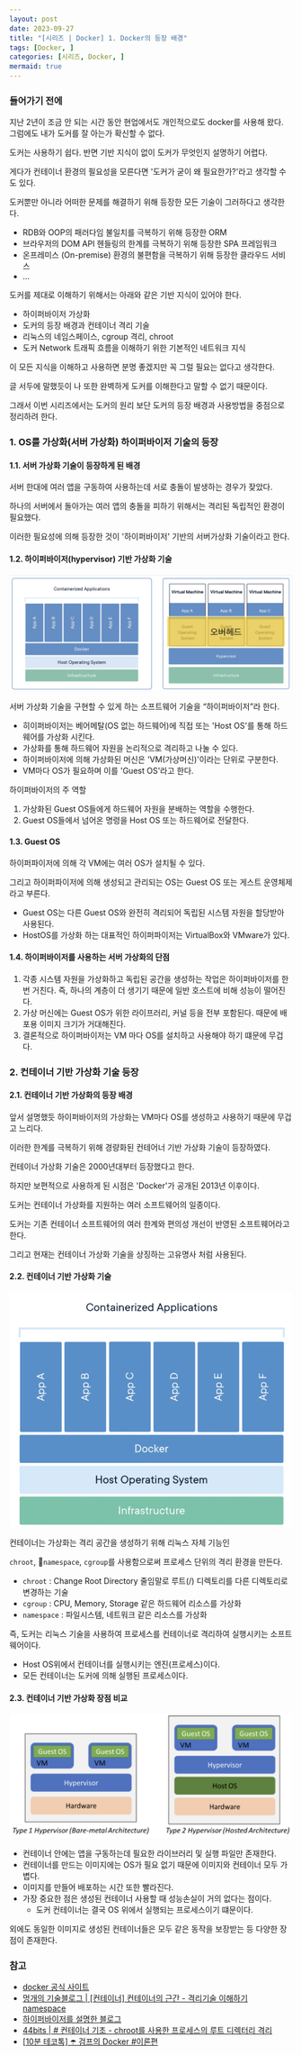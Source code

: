 ```yaml
---
layout: post
date: 2023-09-27
title: "[시리즈 | Docker] 1. Docker의 등장 배경"
tags: [Docker, ]
categories: [시리즈, Docker, ]
mermaid: true
---
```




### 들어가기 전에


지난 2년이 조금 안 되는 시간 동안 현업에서도 개인적으로도 docker를 사용해 왔다.
그럼에도 내가 도커를 잘 아는가 확신할 수 없다.


도커는 사용하기 쉽다. 반면 기반 지식이 없이 도커가 무엇인지 설명하기 어렵다.


게다가 컨테이너 환경의 필요성을 모른다면 '도커가 굳이 왜 필요한가?'라고 생각할 수도 있다.


도커뿐만 아니라 어떠한 문제를 해결하기 위해 등장한 모든 기술이 그러하다고 생각한다.

- RDB와 OOP의 패러다임 불일치를 극복하기 위해 등장한 ORM
- 브라우저의 DOM API 헨들링의 한계를 극복하기 위해 등장한 SPA 프레임워크
- 온프레미스 (On-premise) 환경의 불편함을 극복하기 위해 등장한 클라우드 서비스
- ...

도커를 제대로 이해하기 위해서는 아래와 같은 기반 지식이 있어야 한다.

- 하이퍼바이저 가상화
- 도커의 등장 배경과 컨테이너 격리 기술
- 리눅스의 네임스페이스, cgroup 격리, chroot
- 도커 Network 트래픽 흐름을 이해하기 위한 기본적인 네트워크 지식

이 모든 지식을 이해하고 사용하면 분명 좋겠지만 꼭 그럴 필요는 없다고 생각한다.


글 서두에 말했듯이 나 또한 완벽하게 도커를 이해한다고 말할 수 없기 때문이다.


그래서 이번 시리즈에서는 도커의 원리 보단 도커의 등장 배경과 사용방법을 중점으로 정리하려 한다.



### 1. OS를 가상화(서버 가상화) 하이퍼바이저 기술의 등장



#### 1.1. 서버 가상화 기술이 등장하게 된 배경


서버 한대에 여러 앱을 구동하여 사용하는데 서로 충돌이 발생하는 경우가 잦았다.


하나의 서버에서 돌아가는 여러 앱의 충돌을 피하기 위해서는 격리된 독립적인 환경이 필요했다.


이러한 필요성에 의해 등장한 것이 '하이퍼바이저' 기반의 서버가상화 기술이라고 한다.



#### 1.2. 하이퍼바이저(hypervisor) 기반 가상화 기술


![0](/assets/img/2023-09-27-시리즈--Docker-1.-Docker의-등장-배경.md/0.png)


서버 가상화 기술을 구현할 수 있게 하는 소프트웨어 기술을 “하이퍼바이저”라 한다.

- 히이퍼바이저는 베어메탈(OS 없는 하드웨어)에 직접 또는 'Host OS'를 통해 하드웨어를 가상화 시킨다.
- 가상화를 통해 하드웨어 자원을 논리적으로 격리하고 나눌 수 있다.
- 하이퍼바이저에 의해 가상화된 머신은 'VM(가상머신)'이라는 단위로 구분한다.
- VM마다 OS가 필요하며 이를 'Guest OS'라고 한다.

하이퍼바이저의 주 역할

1. 가상화된 Guest OS들에게 하드웨어 자원을 분배하는 역할을 수행한다.
2. Guest OS들에서 넘어온 명령을 Host OS 또는 하드웨어로 전달한다.


#### 1.3. Guest OS


하이퍼파이저에 의해 각 VM에는 여러 OS가 설치될 수 있다.


그리고 하이퍼파이저에 의해 생성되고 관리되는 OS는 Guest OS 또는 게스트 운영체제라고 부른다.

- Guest OS는 다른 Guest OS와 완전히 격리되어 독립된 시스템 자원을 할당받아 사용된다.
- HostOS를 가상화 하는 대표적인 하이퍼파이저는 VirtualBox와 VMware가 있다.


#### 1.4. 하이퍼바이저를 사용하는 서버 가상화의 단점

1. 각종 시스템 자원을 가상화하고 독립된 공간을 생성하는 작업은 하이퍼바이저를 한번 거친다.
즉, 하나의 계층이 더 생기기 때문에 일반 호스트에 비해 성능이 떨어진다.
2. 가상 머신에는 Guest OS가 위한 라이프러리, 커널 등을 전부 포함된다.
때문에 배포용 이미지 크기가 거대해진다.
3. 결론적으로 하이퍼바이저는 VM 마다 OS를 설치하고 사용해야 하기 떄문에 무겁다.


### 2. 컨테이너 기반 가상화 기술 등장



#### 2.1. 컨테이너 기반 가상화의 등장 배경


앞서 설명했듯 하이퍼바이저의 가상화는 VM마다 OS를 생성하고 사용하기 때문에 무겁고 느리다.


이러한 한계를 극복하기 위해 경량화된 컨테어너 기반 가상화 기술이 등장하였다.


컨테이너 가상화 기술은 2000년대부터 등장했다고 한다.


하지만 보편적으로 사용하게 된 시점은 'Docker'가 공개된 2013년 이후이다.


도커는 컨테이너 가상화를 지원하는 여러 소프트웨어의 일종이다.


도커는 기존 컨테이너 소프트웨어의 여러 한계와 편의성 개선이 반영된 소프트웨어라고 한다.


그리고 현재는 컨테이너 가상화 기술을 상징하는 고유명사 처럼 사용된다.



#### 2.2. 컨테이너 기반 가상화 기술


![1](/assets/img/2023-09-27-시리즈--Docker-1.-Docker의-등장-배경.md/1.png)


컨테이너는 가상화는 격리 공간을 생성하기 위해 리눅스 자체 기능인


`chroot`, `namespace`, `cgroup`를 사용함으로써 프로세스 단위의 격리 환경을 만든다.

- `chroot` : Change Root Directory 줄임말로 루트(/) 디렉토리를 다른 디렉토리로 변경하는 기술
- `cgroup` : CPU, Memory, Storage 같은 하드웨어 리소스를 가상화
- `namespace` : 파일시스템, 네트워크 같은 리소스를 가상화

즉, 도커는 리눅스 기술을 사용하여 프로세스를 컨테이너로 격리하여 실행시키는 소프트웨어이다.

- Host OS위에서 컨테이너를 실행시키는 엔진(프로세스)이다.
- 모든 컨테이너는 도커에 의해 실행된 프로세스이다.


#### 2.3. 컨테이너 기반 가상화 장점 비교


![2](/assets/img/2023-09-27-시리즈--Docker-1.-Docker의-등장-배경.md/2.png)

- 컨테이너 안에는 앱을 구동하는데 필요한 라이브러리 및 실행 파일만 존재한다.
- 컨테이너를 만드는 이미지에는 OS가 필요 없기 때문에 이미지와 컨테이너 모두 가볍다.
- 이미지를 만들어 배포하는 시간 또한 빨라진다.
- 가장 중요한 점은 생성된 컨테이너 사용할 때 성능손실이 거의 없다는 점이다.
	- 도커 컨테이너는 결국 OS 위에서 실행되는 프로세스이기 떄문이다.

외에도 동일한 이미지로 생성된 컨테이너들은 모두 같은 동작을 보장받는 등 다양한 장점이 존재한다.



### 참고

- [docker 공식 사이트](https://www.docker.com/resources/what-container/)
- [멍개의 기술블로그 | [컨테이너] 컨테이너의 근간 - 격리기술 이해하기 namespace](https://blog.naver.com/PostView.naver?blogId=pjt3591oo&logNo=223082696958&categoryNo=0&parentCategoryNo=64&viewDate=&currentPage=8&postListTopCurrentPage=1&from=postView&userTopListOpen=true&userTopListCount=5&userTopListManageOpen=false&userTopListCurrentPage=8)
- [하이퍼바이저를 설명한 블로그](https://lovejaco.github.io/posts/two-types-of-hypervisors/)
- [44bits | # 컨테이너 기초 - chroot를 사용한 프로세스의 루트 디렉터리 격리](https://www.44bits.io/ko/post/change-root-directory-by-using-chroot)
- [[10분 테코톡] ☂️ 검프의 Docker #이론편](https://www.youtube.com/watch?v=IiNI6XAYtrs)
